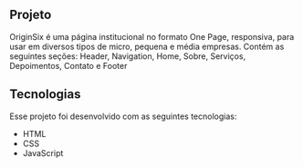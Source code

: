 ## Projeto

OriginSix é uma página institucional no formato One Page, responsiva, para usar em diversos tipos de micro, pequena e média empresas. Contém as seguintes seções: Header, Navigation, Home, Sobre, Serviços, Depoimentos, Contato e Footer


## Tecnologias
Esse projeto foi desenvolvido com as seguintes tecnologias:

- HTML
- CSS
- JavaScript
